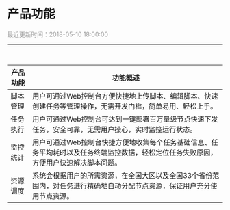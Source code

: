 # **产品功能**

<font color="#999999">最近更新时间：2018-05-10 18:00:00</font>

<hr class="page-header-hr"/>

<br>

产品功能 | 功能概述
---|---
脚本管理 | 用户可通过Web控制台方便快捷地上传脚本、编辑脚本、快速创建任务等管理操作，无需开发门槛，简单易用、轻松上手。
任务执行 | 用户可通过Web控制台可达到一键部署百万量级节点快速下发任务，安全可靠，无需用户操心，实时监控运行状态。
监控统计 | 用户可通过Web控制台快捷方便地收集每个任务基础信息、任务平均耗时以及任务终端监控数据，轻松定位任务失败原因，方便用户快速解决脚本问题。
资源调度 | 系统会根据用户的所需资源，在全国大区以及全国33个省份范围内，对任务进行精确地自动分配节点资源，保证用户充分使用节点资源。